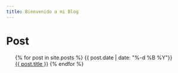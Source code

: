 ```yaml
---
title: Bienvenido a mi Blog
---
```

<h1>Post</h1>
<ul>
  {% for post in site.posts %}
      {{ post.date | date: "%-d %B %Y"}}<br>
      <a href="{{ post.url }}">{{ post.title }}</a>
  {% endfor %}
</ul>
